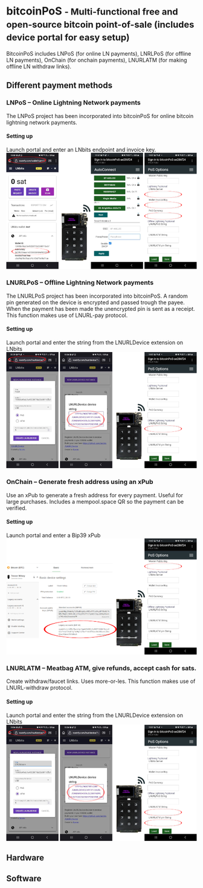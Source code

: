 
# bitcoinPoS <small>- Multi-functional free and open-source bitcoin point-of-sale (includes device portal for easy setup) </small>

BitcoinPoS includes LNPoS (for online LN payments), LNRLPoS (for offline LN payments), OnChain (for onchain payments), LNURLATM (for making offline LN withdraw links).

## Different payment methods

### LNPoS – Online Lightning Network payments
The LNPoS project has been incorporated into bitcoinPoS for online bitcoin lightning network payments. 

#### Setting up
Launch portal and enter an LNbits endpoint and invoice key.
![Alt text](images/lnpos.png?raw=true "LNPoS")

### LNURLPoS – Offline Lightning Network payments
The LNURLPoS project has been incorporated into bitcoinPoS. A random pin generated on the device is encrypted and passed trough the payee. When the payment has been made the unencrypted pin is sent as a receipt. This function makes use of LNURL-pay protocol.

#### Setting up
Launch portal and enter the string from the LNURLDevice extension on LNbits
![Alt text](images/lnurlpos.png?raw=true "LNPoS")

### OnChain – Generate fresh address using an xPub
Use an xPub to generate a fresh address for every payment. Useful for large purchases. Includes a mempool.space QR so the payment can be verified. 

#### Setting up
Launch portal and enter  a Bip39 xPub
![Alt text](images/onchain.png?raw=true "LNPoS")

### LNURLATM – Meatbag ATM, give refunds, accept cash for sats.
Create withdraw/faucet links. Uses more-or-les. This function makes use of LNURL-withdraw protocol.

#### Setting up
Launch portal and enter the string from the LNURLDevice extension on LNbits
![Alt text](images/lnurlatm.png?raw=true "LNPoS")

## Hardware



## Software
